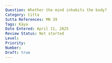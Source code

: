 ```yaml
---
Question: Whether the mind inhabits the body?
Category: Citta
Sutta References: MN 39
Tags: Kāya
Date Entered: April 11, 2025
Review Status: Not started
Level: 
Priority: 
Number: 
Draft: true
---
```

